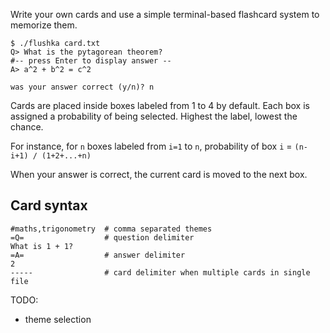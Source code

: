Write your own cards and use a simple terminal-based flashcard system to memorize them.

```console
$ ./flushka card.txt
Q> What is the pytagorean theorem?
#-- press Enter to display answer --
A> a^2 + b^2 = c^2

was your answer correct (y/n)? n
```

Cards are placed inside boxes labeled from 1 to 4 by default.
Each box is assigned a probability of being selected.
Highest the label, lowest the chance.

For instance, for `n` boxes labeled from `i=1` to `n`, probability of box `i` = `(n-i+1) / (1+2+...+n)`

When your answer is correct, the current card is moved to the next box.

## Card syntax

```console
#maths,trigonometry  # comma separated themes
=Q=                  # question delimiter
What is 1 + 1?
=A=                  # answer delimiter
2
-----                # card delimiter when multiple cards in single file
```

TODO:

* theme selection
